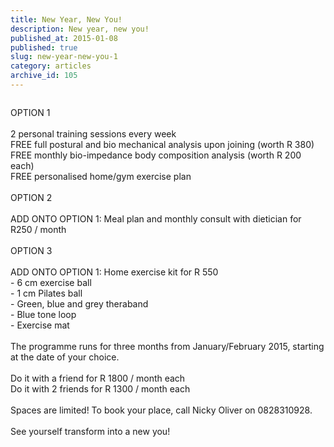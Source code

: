 ```yaml
---
title: New Year, New You!
description: New year, new you!
published_at: 2015-01-08
published: true
slug: new-year-new-you-1
category: articles
archive_id: 105
---
```


<div><img src="/assets/images/articles/GFHF_banner.jpg" alt=""><p class="caption"></p><span class="myHeading">OPTION 1</span><br><br>
2 personal training sessions every week<br>
FREE full postural and bio mechanical analysis upon joining (worth R 380)<br>
FREE monthly bio-impedance body composition analysis (worth R 200 each)<br>
FREE personalised home/gym exercise plan<br><br><span class="myHeading">OPTION 2</span><br><br>
ADD ONTO OPTION 1: Meal plan and monthly consult with dietician for R250 / month<br><br><span class="myHeading">OPTION 3</span><br><br>
ADD ONTO OPTION 1: Home exercise kit for R 550<br>
 - 6 cm exercise ball<br>
 - 1 cm Pilates ball<br>
 - Green, blue and grey theraband<br>
 - Blue tone loop<br>
 - Exercise mat<br><br>
The programme runs for three months from January/February 2015, starting at the date of your choice. <br><br>
Do it with a friend for R 1800 / month each<br>
Do it with 2 friends for R 1300 / month each<br><br>
Spaces are limited! To book your place, call Nicky Oliver on 0828310928.<br><br>
See yourself transform into a new you!</div>